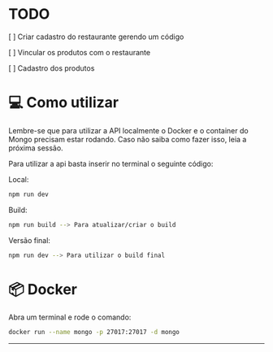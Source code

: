 # TODO
[ ] Criar cadastro do restaurante gerendo um código

[ ] Vincular os produtos com o restaurante

[ ] Cadastro dos produtos

# 💻 Como utilizar

Lembre-se que para utilizar a API localmente o Docker e o container do Mongo precisam estar rodando. Caso não saiba como fazer isso, leia a próxima sessão.

Para utilizar a api basta inserir no terminal o seguinte código:

Local:
```sh
npm run dev
```

Build:
```sh
npm run build --> Para atualizar/criar o build
```

Versão final:
```sh
npm run dev --> Para utilizar o build final
```

# 📦 Docker

Abra um terminal e rode o comando:

```sh
docker run --name mongo -p 27017:27017 -d mongo
```

---
